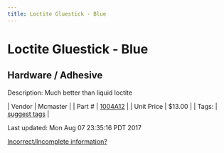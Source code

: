 ```yaml
---
title: Loctite Gluestick - Blue
---
```


# Loctite Gluestick - Blue
## Hardware / Adhesive
Description: 	Much better than liquid loctite 

| Vendor | Mcmaster | 
| Part # | [1004A12](https://www.mcmaster.com/#1004A12) | 
| Unit Price | $13.00 | 
| Tags: | [suggest tags](https://docs.google.com/forms/d/e/1FAIpQLSeWyY8v3RgOty-MyWmh9U0iivNYN_molChYyS-0U-o-kOAv_g/viewform) | 

Last updated: Mon Aug 07 23:35:16 PDT 2017

 [Incorrect/Incomplete information?](https://docs.google.com/forms/d/e/1FAIpQLSeWyY8v3RgOty-MyWmh9U0iivNYN_molChYyS-0U-o-kOAv_g/viewform)